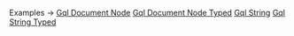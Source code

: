 <p class="ExampleLinks">Examples <span class="ExampleLinksTitleSeparator">-></span> <a href="../../examples/gql/gql-document-node">Gql Document Node</a> <span class="ExampleLinksSeparator"></span> <a href="../../examples/gql/gql-document-node-typed">Gql Document Node Typed</a> <span class="ExampleLinksSeparator"></span> <a href="../../examples/gql/gql-string">Gql String</a> <span class="ExampleLinksSeparator"></span> <a href="../../examples/gql/gql-string-typed">Gql String Typed</a></p>
